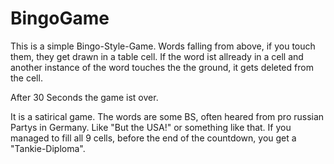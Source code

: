 # BingoGame
This is a simple Bingo-Style-Game. 
Words falling from above, if you touch them, they get drawn in a table cell. 
If the word ist allready in a cell and another instance of the word touches the the ground, it gets deleted from the cell. 

After 30 Seconds the game ist over. 

It is a satirical game. The words are some BS, often heared from pro russian Partys in Germany. Like "But the USA!" or something like that. 
If you managed to fill all 9 cells, before the end of the countdown, you get a "Tankie-Diploma".
